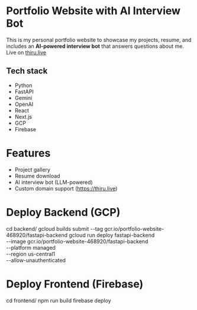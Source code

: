 # Portfolio Website with AI Interview Bot

This is my personal portfolio website  to showcase my projects, resume, and includes an **AI-powered interview bot** that answers questions about me. 
Live on [thiru.live](https://thiru.live/)

## Tech stack
- Python
- FastAPI
- Gemini
- OpenAI
- React
- Next.js
- GCP
- Firebase

# Features
- Project gallery
- Resume download
- AI interview bot (LLM-powered)
- Custom domain support (https://thiru.live)

# Deploy Backend (GCP)
cd backend/
gcloud builds submit --tag gcr.io/portfolio-website-468920/fastapi-backend
gcloud run deploy fastapi-backend \
  --image gcr.io/portfolio-website-468920/fastapi-backend \
  --platform managed \
  --region us-central1 \
  --allow-unauthenticated

# Deploy Frontend (Firebase)
cd frontend/
npm run build
firebase deploy
